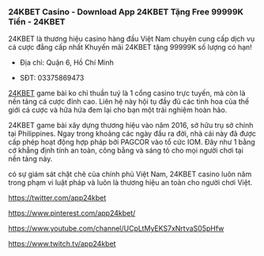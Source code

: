 ### 24KBET Casino - Download App 24KBET Tặng Free 99999K Tiền - 24KBET

24KBET là thương hiệu casino hàng đầu Việt Nam chuyên cung cấp dịch vụ cá cược đẳng cấp nhất Khuyến mãi 24KBET tặng 99999K số lượng có hạn!

- Địa chỉ: Quận 6, Hồ Chí Minh

- SĐT: 03375869473

[24KBET](https://24kbet.asia/) game bài ko chỉ thuần tuý là 1 cổng casino trực tuyến, mà còn là nền tảng cá cược đỉnh cao. Liên hệ này hội tụ đầy đủ các tinh hoa của thế giới cá cược và hữa hứa đem lại cho bạn một trải nghiệm hoàn hảo.

24KBET game bài xây dựng thương hiệu vào năm 2016, sở hữu trụ sở chính tại Philippines. Ngay trong khoảng các ngày đầu ra đời, nhà cái này đã được cấp phép hoạt động hợp pháp bởi PAGCOR vào tổ cức IOM. Đây như 1 bằng cớ khẳng định tính an toàn, công bằng và sáng tỏ cho mọi người chơi tại nền tảng này.

có sự giám sát chặt chẽ của chính phủ Việt Nam, 24KBET casino luôn năm trong phạm vi luật pháp và luôn là thương hiệu an toàn cho người chơi Việt.

https://twitter.com/app24kbet

https://www.pinterest.com/app24kbet/

https://www.youtube.com/channel/UCpLtMyEKS7xNrtvaS05pHfw

https://www.twitch.tv/app24kbet

